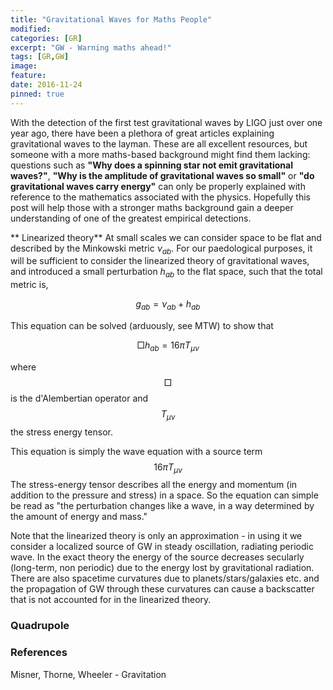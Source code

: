 ```yaml
---
title: "Gravitational Waves for Maths People"
modified:
categories: [GR]
excerpt: "GW - Warning maths ahead!"
tags: [GR,GW]
image:
feature:
date: 2016-11-24
pinned: true
---
```



With the detection of the first test gravitational waves by LIGO just over one year ago, there have been a plethora of great articles explaining gravitational waves to the layman. These are all excellent resources, but someone with a more maths-based background might find them lacking: questions such as **"Why does a spinning star not emit gravitational waves?"**, **"Why is the amplitude of gravitational waves so small"** or **"do gravitational waves carry energy"** can only be properly explained with reference to the mathematics associated with the physics. Hopefully this post will help those with a stronger maths background gain a deeper understanding of one of the greatest empirical detections.

** Linearized theory**
At small scales we can consider space to be flat and described by the Minkowski metric $\nu_{ab}$. For our paedological purposes, it will be sufficient to consider the linearized theory of gravitational waves, and introduced a small perturbation $h_{ab}$ to the flat space, such that the total metric is,

$$ g_{ab}=\nu_{ab}+h_{ab}$$

This equation can be solved (arduously, see MTW) to show that

$$ \Box h_{ab} = 16 \pi T_{\mu \nu}$$

where $$ \Box$$ is the d'Alembertian operator and $$ T_{\mu \nu}$$ the stress energy tensor.

This equation is simply the wave equation with a source term $$16 \pi T_{\mu \nu}$$ The stress-energy tensor describes all the energy and momentum (in addition to the pressure and stress) in a space. So the equation can simple be read as "the perturbation changes like a wave, in a way determined by the amount of energy and mass."

Note that the linearized theory is only an approximation - in using it we consider a localized source of GW in steady oscillation, radiating periodic wave. In the exact theory the energy of the source decreases secularly (long-term, non periodic) due to the energy lost by gravitational radiation. There are also spacetime curvatures due to planets/stars/galaxies etc. and the propagation of GW through these curvatures can cause a backscatter that is not accounted for in the linearized theory.


### Quadrupole


### References
Misner, Thorne, Wheeler  - Gravitation
